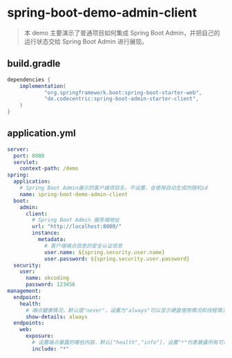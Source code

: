 # spring-boot-demo-admin-client

> 本 demo 主要演示了普通项目如何集成 Spring Boot Admin，并把自己的运行状态交给 Spring Boot Admin 进行展现。

## build.gradle

```groovy
dependencies {
    implementation(
            "org.springframework.boot:spring-boot-starter-web",
            "de.codecentric:spring-boot-admin-starter-client",
    )
}
```

## application.yml

```yaml
server:
  port: 8080
  servlet:
    context-path: /demo
spring:
  application:
    # Spring Boot Admin展示的客户端项目名，不设置，会使用自动生成的随机id
    name: spring-boot-demo-admin-client
  boot:
    admin:
      client:
        # Spring Boot Admin 服务端地址
        url: "http://localhost:8000/"
        instance:
          metadata:
            # 客户端端点信息的安全认证信息
            user.name: ${spring.security.user.name}
            user.password: ${spring.security.user.password}
  security:
    user:
      name: xkcoding
      password: 123456
management:
  endpoint:
    health:
      # 端点健康情况，默认值"never"，设置为"always"可以显示硬盘使用情况和线程情况
      show-details: always
  endpoints:
    web:
      exposure:
        # 设置端点暴露的哪些内容，默认["health","info"]，设置"*"代表暴露所有可访问的端点
        include: "*"
```

